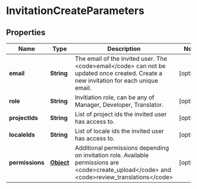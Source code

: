 

# InvitationCreateParameters

## Properties

Name | Type | Description | Notes
------------ | ------------- | ------------- | -------------
**email** | **String** | The email of the invited user. The &lt;code&gt;email&lt;/code&gt; can not be updated once created. Create a new invitation for each unique email. |  [optional]
**role** | **String** | Invitiation role, can be any of Manager, Developer, Translator. |  [optional]
**projectIds** | **String** | List of project ids the invited user has access to. |  [optional]
**localeIds** | **String** | List of locale ids the invited user has access to. |  [optional]
**permissions** | [**Object**](.md) | Additional permissions depending on invitation role. Available permissions are &lt;code&gt;create_upload&lt;/code&gt; and &lt;code&gt;review_translations&lt;/code&gt; |  [optional]



